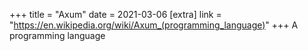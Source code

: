 +++
title = "Axum"
date = 2021-03-06
[extra]
link = "https://en.wikipedia.org/wiki/Axum_(programming_language)"
+++
A programming language

